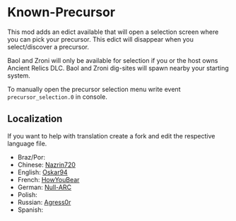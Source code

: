 # Known-Precursor

This mod adds an edict available that will open a selection screen where you can pick your precursor.
This edict will disappear when you select/discover a precursor.

Baol and Zroni will only be available for selection if you or the host owns Ancient Relics DLC.
Baol and Zroni dig-sites will spawn nearby your starting system.

To manually open the precursor selection menu write event `precursor_selection.0` in console.

## Localization
If you want to help with translation create a fork and edit the respective language file.

* Braz/Por: 
* Chinese: [Nazrin720](https://github.com/Nazrin720)
* English: [Oskar94](https://github.com/oskar94) 
* French: [HowYouBear](https://github.com/HowYouBear) 
* German: [Null-ARC](https://github.com/Null-ARC) 
* Polish: 
* Russian: [Agress0r](https://github.com/Agress0r)
* Spanish: 
